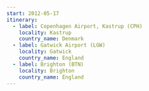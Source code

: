 ```yaml
---
start: 2012-05-17
itinerary:
  - label: Copenhagen Airport, Kastrup (CPH)
    locality: Kastrup
    country_name: Denmark
  - label: Gatwick Airport (LGW)
    locality: Gatwick
    country_name: England
  - label: Brighton (BTN)
    locality: Brighton
    country_name: England
---
```

